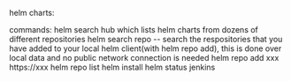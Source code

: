 helm charts:

commands:
helm search hub  which lists helm charts from dozens of different repositories
helm search repo   -- search the respositories that you have added to your local helm client(with helm repo add), this is done over local data and no public network connection is needed
helm repo add xxx https://xxx
helm repo list
helm install <name> <name of the chart>
helm status jenkins

